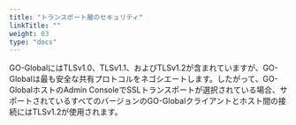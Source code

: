 ```yaml
---
title: "トランスポート層のセキュリティ"
linkTitle: ""
weight: 03
type: "docs"
---
```

GO-GlobalにはTLSv1.0、TLSv1.1、およびTLSv1.2が含まれていますが、GO-Globalは最も安全な共有プロトコルをネゴシエートします。したがって、GO-GlobalホストのAdmin ConsoleでSSLトランスポートが選択されている場合、サポートされているすべてのバージョンのGO-Globalクライアントとホスト間の接続にはTLSv1.2が使用されます。
